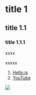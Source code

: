 # title 1

## title 1.1

### title 1.1.1

xxxx

xxxxx

1. [Hello.js](./js/hello.js)
2. [YouTube](https://youtube.com)

![](./img/abc.png)

